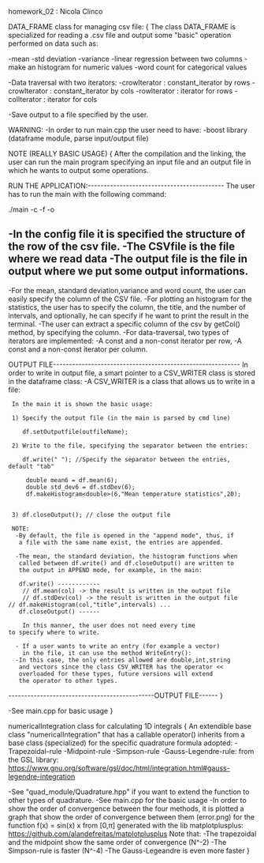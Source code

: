 homework_02 : Nicola Clinco


DATA_FRAME class for managing csv file:
{
The class DATA_FRAME is specialized for reading a .csv file
and output some "basic" operation performed on data such as:

-mean
-std deviation
-variance
-linear regression between two columns
-make an histogram for numeric values
-word count for categorical values

-Data traversal with two iterators:
  -crowIterator : constant_iterator by rows
  -crowIterator : constant_iterator by cols
  -rowIterator  : iterator for rows
  -colIterator  : iterator for cols

-Save output to a file specified by the user.

WARNING:
 -In order to run main.cpp the user need to have:
   -boost library (dataframe module, parse input/output file)
 
  NOTE (REALLY BASIC USAGE)
  {
   After the compilation and the linking, the user can run
   the main program specifying an input file and an output file
   in which he wants to output some operations.

  RUN THE APPLICATION:-------------------------------------------
  The user has to run the main with the following command:

   ./main -c <configFile> -f <CSVfile> -o <outputfile>

   -In the config file it is specified the structure of the row of the csv file.
   -The CSVfile is the file where we read data
   -The output file is the file in output where we put some output informations.
  --------------------------------------------------------------

   -For the mean, standard deviation,variance and word count, the user
    can easily specify the column of the CSV file.
   -For plotting an histogram for the statistics, the user has to specify
    the column, the title, and the number of intervals, and optionally, he
    can specify if he want to print the result in the terminal.
   -The user can extract a specific column of the csv by getCol() method,
    by specifying the column.
   -For data-traversal, two types of iterators are implemented:
     -A const and a non-const iterator per row,
     -A const and a non-const iterator per column.

   OUTPUT FILE-----------------------------------------------------------
   In order to write in output file, a smart pointer to a CSV_WRITER class
   is stored in the dataframe class:
     -A CSV_WRITER is a class that allows us to write in a file:

     In the main it is shown the basic usage:

     1) Specify the output file (in the main is parsed by cmd line)
     
        df.setOutputfile(outfileName); 

     2) Write to the file, specifying the separator between the entries:

     	df.write(" "); //Specify the separator between the entries, default "tab"

         double mean6 = df.mean(6);
         double std_dev6 = df.stdDev(6);
         df.makeHistogram<double>(6,"Mean temperature statistics",20);


     3) df.closeOutput(); // close the output file

     NOTE:
      -By default, the file is opened in the "append mode", thus, if
       a file with the same name exist, the entries are appended.
      
      -The mean, the standard deviation, the histogram functions when
       called between df.write() and df.closeOutput() are written to
       the output in APPEND mode, for example, in the main:

       df.write() ------------
        // df.mean(col) -> the result is written in the output file
        // df.stdDev(col) -> the result is written in the output file
	// df.makeHistogram(col,"title",intervals) ...
       df.closeOutput() ------

        In this manner, the user does not need every time
	to specify where to write.
       
      - If a user wants to write an entry (for example a vector)
        in the file, it can use the method WriteEntry():
	  -In this case, the only entries allowed are double,int,string
	   and vectors since the class CSV_WRITER has the operator <<
	   overloaded for these types, future versions will extend
	   the operator to other types.
   ----------------------------------------------OUTPUT FILE------
  }

-See main.cpp for basic usage
}


numericalIntegration class for calculating 1D integrals
{
 An extendible base class "numericalIntegration"
 that has a callable operator() inherits from a base class
 (specialized) for the specific quadrature formula adopted:
 -Trapezoidal-rule
 -Midpoint-rule
 -Simpson-rule
 -Gauss-Legendre-rule: from the GSL library:
  https://www.gnu.org/software/gsl/doc/html/integration.html#gauss-legendre-integration

 -See "quad_module/Quadrature.hpp" if you want to extend
  the function to other types of quadrature.
 -See main.cpp for the basic usage
 -In order to show the order of convergence between the four methods,
  it is plotted a graph that show the order of convergence between them (error.png)
  for the function f(x) = sin(x) x from [0,π]
  generated with the lib matplotplusplus: https://github.com/alandefreitas/matplotplusplus
  Note that:
   -The trapezoidal and the midpoint show the same order of convergence (N^-2)
   -The Simpson-rule is faster (N^-4)
   -The Gauss-Legeandre is even more faster
}

